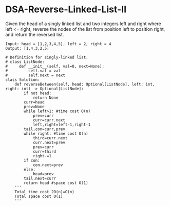 # DSA-Reverse-Linked-List-II
Given the head of a singly linked list and two integers left and right where left <= right, reverse the nodes of the list from position left to position right, and return the reversed list.
```
Input: head = [1,2,3,4,5], left = 2, right = 4
Output: [1,4,3,2,5]
```
```
# Definition for singly-linked list.
# class ListNode:
#     def __init__(self, val=0, next=None):
#         self.val = val
#         self.next = next
class Solution:
    def reverseBetween(self, head: Optional[ListNode], left: int, right: int) -> Optional[ListNode]:
        if not head:
            return None
        curr=head
        prev=None
        while left>1: #time cost O(n)
            prev=curr
            curr=curr.next
            left,right=left-1,right-1
        tail,con=curr,prev
        while right: #time cost O(n)
            third=curr.next
            curr.next=prev
            prev=curr
            curr=third
            right-=1
        if con:
            con.next=prev
        else:
            head=prev
        tail.next=curr
        return head #space cost O(1)
    '''
    Total time cost 2O(n)=O(n)
    Total space cost O(1)
    '''

```
